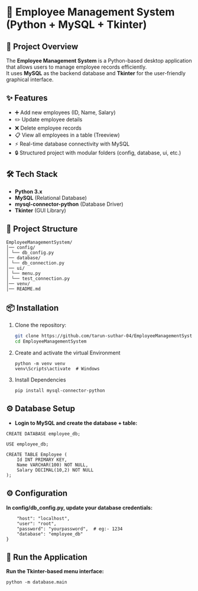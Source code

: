 # 🏢 Employee Management System (Python + MySQL + Tkinter)

## 📌 Project Overview
The **Employee Management System** is a Python-based desktop application that allows users to manage employee records efficiently.  
It uses **MySQL** as the backend database and **Tkinter** for the user-friendly graphical interface.

## ✨ Features
- ➕ Add new employees (ID, Name, Salary)
- ✏️ Update employee details
- ❌ Delete employee records
- 📋 View all employees in a table (Treeview)
- ⚡ Real-time database connectivity with MySQL
- 🔒 Structured project with modular folders (config, database, ui, etc.)

## 🛠️ Tech Stack
- **Python 3.x**
- **MySQL** (Relational Database)
- **mysql-connector-python** (Database Driver) 
- **Tkinter** (GUI Library)

## 📂 Project Structure
```
EmployeeManagementSystem/
│── config/
│ └── db_config.py
│── database/
│ └── db_connection.py
│── ui/
│ └── menu.py
│ └── test_connection.py
│── venv/
│── README.md
```
## 📦 Installation

1. Clone the repository:
   ```bash
   git clone https://github.com/tarun-suthar-04/EmployeeManagementSystem.git
   cd EmployeeManagementSystem
   ```

2. Create and activate the virtual Environment
   ```
   python -m venv venv
   venv\Scripts\activate  # Windows
   ```

3. Install Dependencies
   ```
   pip install mysql-connector-python
   ```

## ⚙️ Database Setup
- **Login to MySQL and create the database + table:**
  
```
CREATE DATABASE employee_db;
```

``` 
USE employee_db;
```

```
CREATE TABLE Employee (
    Id INT PRIMARY KEY,
    Name VARCHAR(100) NOT NULL,
    Salary DECIMAL(10,2) NOT NULL
);
```

## ⚙️ Configuration

**In config/db_config.py, update your database credentials:**

```DB_CONFIG = {
    "host": "localhost",
    "user": "root", 
    "password": "yourpassword",  # eg:- 1234
    "database": "employee_db"
}
```

## 🚀 Run the Application
**Run the Tkinter-based menu interface:**
```
python -m database.main
```




   
